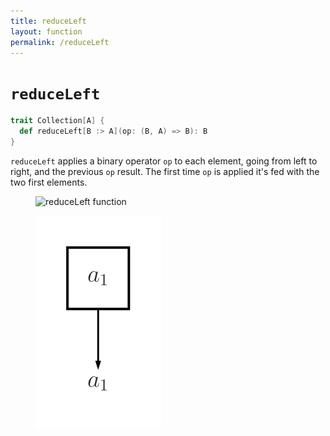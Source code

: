 ```yaml
---
title: reduceLeft
layout: function
permalink: /reduceLeft
---
```


# `reduceLeft`

~~~ scala
trait Collection[A] {
  def reduceLeft[B :> A](op: (B, A) => B): B
}
~~~

`reduceLeft` applies a binary operator `op` to each element, going from left to right, and the previous `op` result. The first time `op` is applied it's fed with the two first elements.

<figure class="diagram">
  <img src="images/reduceLeft.1.svg" alt="reduceLeft function">
  <!-- <figcaption class="diagram-desc"></figcaption> -->
</figure>

<figure class="diagram">
  <img src="images/reduceLeft.2.svg" alt="reduceLeft function">
  <!-- <figcaption class="diagram-desc"></figcaption> -->
</figure>

